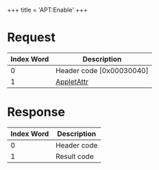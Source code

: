 +++
title = 'APT:Enable'
+++

# Request

| Index Word | Description                                             |
|------------|---------------------------------------------------------|
| 0          | Header code \[0x00030040\]                              |
| 1          | [AppletAttr](NS_and_APT_Services#AppletAttr "wikilink") |

# Response

| Index Word | Description |
|------------|-------------|
| 0          | Header code |
| 1          | Result code |
